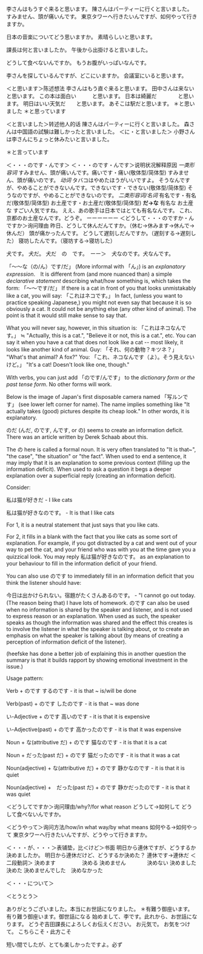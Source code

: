 李さんはもうすぐ来ると思います。
陳さんはパーティーに行くと言いました。
すみません、頭が痛いんです。
東京タワーへ行きたいんですが、如何やって行きますか。

日本の音楽についてどう思いますか。
素晴らしいと思います。

課長は何と言いましたか。
午後から出掛けると言いました。

どうして食べないんですか。
もうお腹がいっぱいなんです。

李さんを探しているんですが、どこにいますか。
会議室にいると思います。

＜と思います＞陈述想法
李さんはもう直ぐ来ると思います。
田中さんは来ない　　と思います。
この本は面白い　　　と思います。
日本は綺麗だ　　　　と思います。
明日はいい天気だ　　と思います。
あそこは駅だと思います。
＊と思いました
＊と思っています

＜と言いました＞转述他人的话
陳さんはパーティーに行くと言いました。
森さんは中国語の試験は難しかったと言いました。
＜に・と言いました＞
小野さんは李さんにちょっと休みたいと言いました。

＊と言っています

＜・・・のです・んです＞
＜・・・のです・んです＞说明状况解释原因
*一类形容词*
すみません、頭が痛いんです。痛いです・痛い(敬体型/简体型)
すみません、頭が痛いのです。
*动词*
タバコはやめたほうがいいですよ。
そうなんですが、やめることができないんです。できないです・できない(敬体型/简体型)
そうなのですが、やめることができないのです。
*二类形容词/名词*
有名です・有名だ(敬体型/简体型)
お土産です・お土産だ(敬体型/简体型)
**だ→な**
有名な
お土産な
すごい人気ですね。
ええ、あの歌手は日本ではとても有名なんです。
これ、京都のお土産なんです。どうぞ。
ーーーーーー
＜どうして・・・のですか・んですか＞询问理由
昨日、どうして休んだんてすか。（休む→休みます→休んで→休んだ）
頭が痛かったんです。
どうして遅刻しだんですか。（遅刻する→遅刻した）
寝坊したんです。（寝坊する→寝坊した）

犬です。
犬だ。
犬だ　の　です。　ーー＞　犬なのです。犬なんです。

「～～な（の/ん）です/だ」 (More informal with 「ん」)
is an *explanatory expression*.　It is different from (and more nuanced than) a simple *declarative statement* describing what/how something is, which takes the form:
「～～です/だ」
If there is a cat in front of you that looks unmistakably like a cat, you will say:
「これはネコです。」
In fact, (unless you want to practice speaking Japanese,) you might not even say that because it is so obviously a cat. It could not be anything else (any other kind of animal). The point is that it would still make sense to say that.

What you will never say, however, in this situation is:
「これはネコなんです。」 ≒ "Actually, this is a cat.", "Believe it or not, this is a cat.", etc.
You can say it when you have a cat that does not look like a cat -- most likely, it looks like another kind of animal.
Guy: 「それ、何の動物？キツネ？」 "What's that animal? A fox?"
You: 「これ、ネコなんです（よ）。そう見えないけど。」 "It's a cat! Doesn't look like one, though."

With verbs, you can just add 「のです/んです」 to the *dictionary form or the past tense form*. No other forms will work.

Below is the image of Japan's first disposable camera named 「写ルンです」 (see lower left corner for name). The name implies something like "It actually takes (good) pictures despite its cheap look." In other words, it is explanatory.

のだ (んだ, のです, んです, or の) seems to create an information deficit. There was an article written by Derek Schaab about this.

The の here is called a formal noun. It is very often translated to "It is that~", "the case", "the situation" or "the fact". When used to end a sentence, it may imply that it is an explanation to some previous context (filling up the information deficit). When used to ask a question it begs a deeper explanation over a superficial reply (creating an information deficit).

Consider:

私は猫が好きだ - I like cats

私は猫が好きなのです。 - It is that I like cats

For 1, it is a neutral statement that just says that you like cats.

For 2, it fills in a blank with the fact that you like cats as some sort of explanation. For example, if you got distracted by a cat and went out of your way to pet the cat, and your friend who was with you at the time gave you a quizzical look. You may reply 私は猫が好きなのです。 as an explanation to your behaviour to fill in the information deficit of your friend.

You can also use のです to immediately fill in an information deficit that you think the listener should have:

今日は出かけられない。宿題がたくさんあるのです。 - "I cannot go out today. (The reason being that) I have lots of homework.
のです can also be used when no information is shared by the speaker and listener, and is not used to express reason or an explanation. When used as such, the speaker speaks as though the information was shared and the effect this creates is to involve the listener in what the speaker is talking about, or to create an emphasis on what the speaker is talking about (by means of creating a perception of information deficit of the listener).

(heefske has done a better job of explaining this in another question the summary is that it builds rapport by showing emotional investment in the issue.)

Usage pattern:

Verb + のです
するのです - it is that ~ is/will be done

Verb(past) + のです
したのです - it is that ~ was done

い-Adjective + のです
高いのです - it is that it is expensive

い-Adjective(past) + のです
高かったのです - it is that it was expensive

Noun + な(attributive だ) + のです
猫なのです - it is that it is a cat

Noun + だった(past だ) + のです
猫だったのです - it is that it was a cat

Noun(adjective) + な(attributive だ) + のです
静かなのです - it is that it is quiet

Noun(adjective) +　だった(past だ) + のです
静かだったのです - it is that it was quiet


＜どうしてですか＞询问理由/why?/for what reason
どうして→如何して
どうして食べないんですか。

＜どうやって＞询问方法/how/in what way/by what means
如何やる→如何やって
東京タワーへ行きたいんですが、どうやって行きますか。

＜・・・が、・・・＞表铺垫，比＜けど＞书面
明日から連休ですが、どうするか決めましたか。
明日から連休だけど、どうするか決めた？
連休です→連休だ
＜二段動詞＞
決めます　　　　　決める
決めません　　　　決めない
決めました　　　　決めた
決めませんでした　決めなかった

＜・・・について＞

＜とうとう＞

ありがとうございました。本当にお世話になりました。
＊有難う御座います。有り難う御座います。御世話になる
始めまして、李です。此れから、お世話になります。
どうぞ吉田課長によろしくお伝えください。
お元気で。
お気をつけて。
こちらこそ・此方こそ

短い間でしたが、とても楽しかったですよ。必ず
